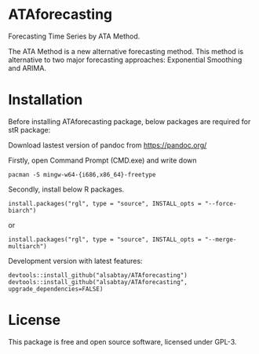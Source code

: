 # ATAforecasting
Forecasting Time Series by ATA Method.

The ATA Method is a new alternative forecasting method. This method is alternative to two major forecasting approaches: Exponential Smoothing and ARIMA.

# Installation

Before installing ATAforecasting package, below packages are required for stR package:

Download lastest version of pandoc from https://pandoc.org/

Firstly, open Command Prompt (CMD.exe) and write down
```
pacman -S mingw-w64-{i686,x86_64}-freetype
```

Secondly, install below R packages.
```
install.packages("rgl", type = "source", INSTALL_opts = "--force-biarch")
```
or
```
install.packages("rgl", type = "source", INSTALL_opts = "--merge-multiarch")
```

Development version with latest features:
```
devtools::install_github("alsabtay/ATAforecasting")
devtools::install_github("alsabtay/ATAforecasting", upgrade_dependencies=FALSE)
```

# License
This package is free and open source software, licensed under GPL-3.
